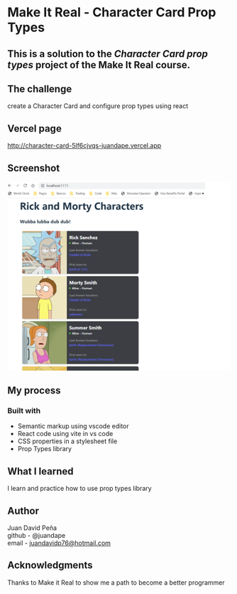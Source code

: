# Make It Real - Character Card Prop Types
## This is a solution to the *Character Card prop types* project of the Make It Real course.

## The challenge
create a Character Card and configure prop types using react
## Vercel page
http://character-card-5lf6cjvqs-juandape.vercel.app

## Screenshot
![print screen](./src/assets/print-screen.png)
## My process
### Built with
- Semantic markup using vscode editor
- React code using vite in vs code
- CSS properties in a stylesheet file
- Prop Types library

## What I learned
I learn and practice how to use prop types library

## Author
Juan David Peña  
github - @juandape  
email - juandavidp76@hotmail.com  

## Acknowledgments
Thanks to Make it Real to show me a path to become a better programmer